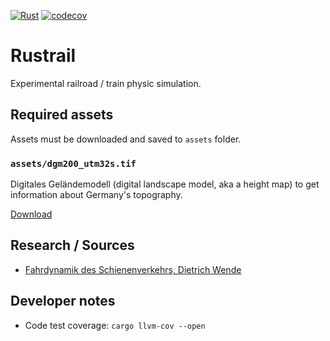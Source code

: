 [![Rust](https://github.com/PatrickLerner/rustrail/actions/workflows/rust.yml/badge.svg)](https://github.com/PatrickLerner/rustrail/actions/workflows/rust.yml) [![codecov](https://codecov.io/github/PatrickLerner/rustrail/graph/badge.svg?token=L96BAYS6N1)](https://codecov.io/github/PatrickLerner/rustrail)

# Rustrail

Experimental railroad / train physic simulation.

## Required assets

Assets must be downloaded and saved to `assets` folder.

###  `assets/dgm200_utm32s.tif`

Digitales Geländemodell (digital landscape model, aka a height map) to get information about
Germany's topography.

[Download](https://daten.gdz.bkg.bund.de/produkte/dgm/dgm200/aktuell/dgm200.utm32s.geotiff.zip)

## Research / Sources

- [Fahrdynamik des Schienenverkehrs, Dietrich Wende](https://link.springer.com/book/10.1007/978-3-322-82961-0)

## Developer notes

- Code test coverage: `cargo llvm-cov --open`
